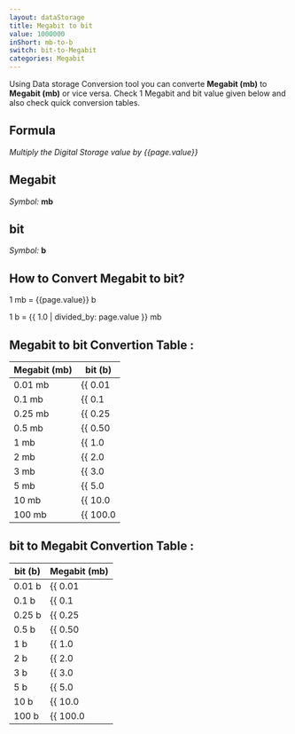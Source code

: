 ```yaml
---
layout: dataStorage
title: Megabit to bit
value: 1000000
inShort: mb-to-b
switch: bit-to-Megabit
categories: Megabit
---
```


Using Data storage Conversion tool you can converte **Megabit (mb)** to **Megabit (mb)** or vice versa. Check 1 Megabit and bit value given below and also check quick conversion tables.

## Formula
*Multiply the Digital Storage value by {{page.value}}*

## Megabit
*Symbol:* **mb**

## bit
*Symbol:* **b**

## How to Convert Megabit to bit?

1 mb = {{page.value}} b

1 b = {{ 1.0 | divided_by: page.value }} mb


## Megabit to bit Convertion Table :

| Megabit (mb) | bit (b) |
| ---- | ---- |
| 0.01 mb | {{ 0.01 | times: page.value | round: 12 }} b |
| 0.1 mb | {{ 0.1 | times: page.value | round: 12 }} b |
| 0.25 mb | {{ 0.25 | times: page.value | round: 12 }} b |
| 0.5 mb | {{ 0.50 | times: page.value | round: 12 }} b |
| 1 mb | {{ 1.0 | times: page.value | round: 12 }} b |
| 2 mb | {{ 2.0 | times: page.value | round: 12 }} b |
| 3 mb | {{ 3.0 | times: page.value | round: 12 }} b |
| 5 mb | {{ 5.0 | times: page.value | round: 12 }} b |
| 10 mb | {{ 10.0 | times: page.value | round: 12 }} b |
| 100 mb | {{ 100.0 | times: page.value | round: 12 }} b |

## bit to Megabit Convertion Table :

| bit (b) | Megabit (mb) |
| ---- | ---- |
| 0.01 b | {{ 0.01 | divided_by: page.value | round: 12 }} mb |
| 0.1 b | {{ 0.1 | divided_by: page.value | round: 12 }} mb |
| 0.25 b | {{ 0.25 | divided_by: page.value | round: 12 }} mb |
| 0.5 b | {{ 0.50 | divided_by: page.value | round: 12 }} mb |
| 1 b | {{ 1.0 | divided_by: page.value | round: 12 }} mb |
| 2 b | {{ 2.0 | divided_by: page.value | round: 12 }} mb |
| 3 b | {{ 3.0 | divided_by: page.value | round: 12 }} mb |
| 5 b | {{ 5.0 | divided_by: page.value | round: 12 }} mb |
| 10 b | {{ 10.0 | divided_by: page.value | round: 12 }} mb |
| 100 b | {{ 100.0 | divided_by: page.value | round: 12 }} mb |


<script>
document.getElementById('selectInput')[6].selected = true
document.getElementById('selectOutput')[0].selected = true
</script>
